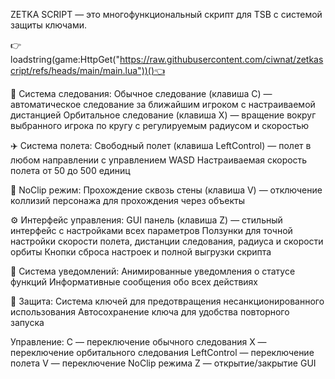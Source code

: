 ZETKA SCRIPT — это многофункциональный скрипт для TSB с системой защиты ключами.

👉loadstring(game:HttpGet("https://raw.githubusercontent.com/ciwnat/zetkascript/refs/heads/main/main.lua"))()👈

🎯 Система следования:
  Обычное следование (клавиша C) — автоматическое следование за ближайшим игроком с настраиваемой дистанцией
  Орбитальное следование (клавиша X) — вращение вокруг выбранного игрока по кругу с регулируемым радиусом и скоростью

✈️ Система полета:
  Свободный полет (клавиша LeftControl) — полет в любом направлении с управлением WASD
  Настраиваемая скорость полета от 50 до 500 единиц

👻 NoClip режим:
  Прохождение сквозь стены (клавиша V) — отключение коллизий персонажа для прохождения через объекты

⚙️ Интерфейс управления:
  GUI панель (клавиша Z) — стильный интерфейс с настройками всех параметров
  Ползунки для точной настройки скорости полета, дистанции следования, радиуса и скорости орбиты
  Кнопки сброса настроек и полной выгрузки скрипта

🔔 Система уведомлений:
  Анимированные уведомления о статусе функций
  Информативные сообщения обо всех действиях

🔐 Защита:
  Система ключей для предотвращения несанкционированного использования
  Автосохранение ключа для удобства повторного запуска

Управление:
  C — переключение обычного следования
  X — переключение орбитального следования
  LeftControl — переключение полета
  V — переключение NoClip режима
  Z — открытие/закрытие GUI

